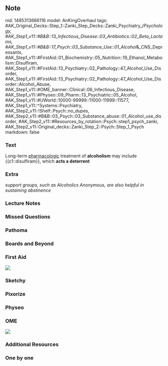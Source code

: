 ## Note
nid: 1485313666116
model: AnKingOverhaul
tags: #AK_Original_Decks::Step_1::Zanki_Step_Decks::Zanki_Psychiatry_/_Psychology, #AK_Step1_v11::#B&B::13_Infectious_Disease::03_Antibiotics::02_Beta_Lactams, #AK_Step1_v11::#B&B::17_Psych::03_Substance_Use::01_Alcohol_&_CNS_Depressants, #AK_Step1_v11::#FirstAid::01_Biochemistry::05_Nutrition::19_Ethanol_Metabolism::Disulfiram, #AK_Step1_v11::#FirstAid::13_Psychiatry::02_Pathology::47_Alcohol_Use_Disorder, #AK_Step1_v11::#FirstAid::13_Psychiatry::02_Pathology::47_Alcohol_Use_Disorder::Alcohol_Abuse, #AK_Step1_v11::#OME_banner::Clinical::06_Infectious_Disease, #AK_Step1_v11::#Physeo::09_Pharm::13_Psychiatric::05_Alcohol, #AK_Step1_v11::#UWorld::10000-99999::11000-11999::11577, #AK_Step1_v11::^Systems::Psychiatry, #AK_Step2_v11::!Shelf::Psych::no_dupes, #AK_Step2_v11::#B&B::03_Psych::03_Substance_abuse::01_Alcohol_use_disorder, #AK_Step2_v11::#Resources_by_rotation::Psych::step1_psych_zanki, #AK_Step2_v11::Original_decks::Zanki_Step_2::Psych::Step_1_Psych
markdown: false

### Text
<div>
  Long-term <u>pharmacologic</u> treatment of <b>alcoholism</b> may
  include {{c1::disulfiram}}, which <b>acts a deterrent</b>
</div>

### Extra
<i>support groups, such as Alcoholics Anonymous, are also helpful
in sustaining abstinence</i>

### Lecture Notes


### Missed Questions


### Pathoma


### Boards and Beyond


### First Aid
<img src="tmptLPx6a.png">

### Sketchy


### Pixorize


### Physeo


### OME
<div class="ome-widget">
  <a href=
  "https://onlinemeded.org/spa/infectious-disease?ref=anki"><img src="_OME_AnkiFlashcards_Topic_5.png"></a>
</div>

### Additional Resources


### One by one

